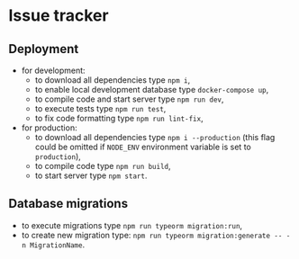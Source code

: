 # Issue tracker

## Deployment
* for development:
  * to download all dependencies type `npm i`,
  * to enable local development database type `docker-compose up`,
  * to compile code and start server type `npm run dev`,
  * to execute tests type `npm run test`,
  * to fix code formatting type `npm run lint-fix`,
* for production:
  * to download all dependencies type `npm i --production` (this flag could be omitted if `NODE_ENV` environment variable is set to `production`),
  * to compile code type `npm run build`,
  * to start server type `npm start`.

## Database migrations
* to execute migrations type `npm run typeorm migration:run`,
* to create new migration type: `npm run typeorm migration:generate -- -n MigrationName`.
